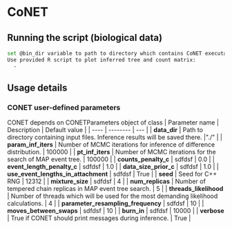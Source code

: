 # CoNET



## Running the script (biological data)
```bash
set @bin_dir variable to path to directory which contains CoNET executable
Use provided R script to plot inferred tree and count matrix:
  -
```
## Usage details
### CONET user-defined parameters
 CONET depends on CONETParameters object of class 
| Parameter name | Description | Default value |
| ---- | -------- | --- |
| **data_dir** | Path to directory containing input files. Inference results will be saved there.  |"./" |
| **param_inf_iters** | Number of MCMC iterations for inference of difference distribution. | 100000 |
| **pt_inf_iters** | Number of MCMC iterations for the search of MAP event tree. | 100000 |
| **counts_penalty_c** | sdfdsf | 0.0 |
| **event_length_penalty_c** | sdfdsf | 1.0 |
| **data_size_prior_c** | sdfdsf | 1.0 |
| **use_event_lengths_in_attachment** | sdfdsf | True |
| **seed** | Seed for C++ RNG | 12312 |
| **mixture_size** | sdfdsf | 4 |
| **num_replicas** | Number of tempered chain replicas in MAP event tree search. | 5 |
| **threads_likelihood** | Number of threads which will be used for the most demanding likelihood calculations. | 4 |
| **parameter_resampling_frequency** | sdfdsf | 10 |
| **moves_between_swaps** | sdfdsf | 10 |
| **burn_in** | sdfdsf | 10000 |
| **verbose** | True if CONET should print messages during inference. | True |
